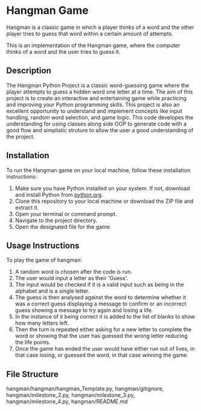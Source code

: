 # **Hangman Game**
Hangman is a classic game in which a player thinks of a word and the other player tries to guess that word within a certain amount of attempts.

This is an implementation of the Hangman game, where the computer thinks of a word and the user tries to guess it. 

## Description
The Hangman Python Project is a classic word-guessing game where the player attempts to guess a hidden word one letter at a time. The aim of this project is to create an interactive and entertaining game while practicing and improving your Python programming skills. This project is also an excellent opportunity to understand and implement concepts like input handling, random word selection, and game logic. This code developes the understanding for using classes along side OOP to generate code with a good flow and simplistic struture to allow the user a good understanding of the project.

## Installation
To run the Hangman game on your local machine, follow these installation instructions:
1. Make sure you have Python installed on your system. If not, download and install Python from [python.org](https://www.python.org/).
2. Clone this repository to your local machine or download the ZIP file and extract it.
3. Open your terminal or command prompt.
4. Navigate to the project directory.
5. Open the designated file for the game.

## Usage Instructions
To play the game of hangman:
1. A random word is chosen after the code is run.
2. The user would input a letter as their 'Guess'.
3. The input would be checked if it is a valid input such as being in the alphabet and is a single letter.
4. The guess is then analysed against the word to determine whether it was a correct guess displaying a message to confirm or an incorrect guess showing a message to try again and losing a life.
5. In the instance of it being correct it is added to the list of blanks to show how many letters left.
6. Then the turn is repeated either asking for a new letter to complete the word or showing that the user has guessed the wrong letter reducing the life points.
7. Once the game has ended the user would have either run out of lives, in that case losing, or guessed the word, in that case winning the game.

## File Structure
hangman/hangman/hangman_Template.py,
hangman/gitignore,
hangman/milestone_2.py,
hangman/milestone_3.py,
hangman/milestone_4.py,
hangman/README.md